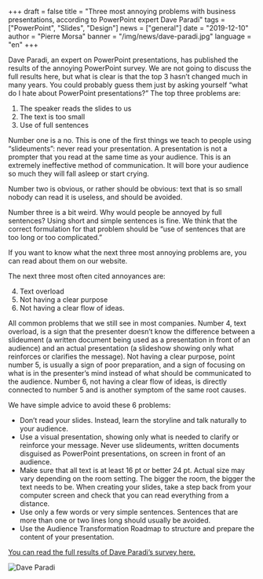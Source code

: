 +++
draft = false
title = "Three most annoying problems with business presentations, according to PowerPoint expert Dave Paradi"
tags = ["PowerPoint", "Slides", "Design"]
news = ["general"]
date = "2019-12-10"
author = "Pierre Morsa"
banner = "/img/news/dave-paradi.jpg"
language = "en"
+++

Dave Paradi, an expert on PowerPoint presentations, has published the results of the annoying PowerPoint survey. We are not going to discuss the full results here, but what is clear is that the top 3 hasn’t changed much in many years. You could probably guess them just by asking yourself “what do I hate about PowerPoint presentations?” The top three problems are:

1. The speaker reads the slides to us
2. The text is too small
3. Use of full sentences

Number one is a no. This is one of the first things we teach to people using “slideuments”: never read your presentation. A presentation is not a prompter that you read at the same time as your audience. This is an extremely ineffective method of communication. It will bore your audience so much they will fall asleep or start crying.

Number two is obvious, or rather should be obvious: text that is so small nobody can read it is useless, and should be avoided. 

Number three is a bit weird. Why would people be annoyed by full sentences? Using short and simple sentences is fine. We think that the correct formulation for that problem should be “use of sentences that are too long or too complicated.”

If you want to know what the next three most annoying problems are, you can read about them on our website.


The next three most often cited annoyances are:


4. Text overload
5. Not having a clear purpose
6. Not having a clear flow of ideas.

All common problems that we still see in most companies. Number 4, text overload, is a sign that the presenter doesn’t know the difference between a slideument (a written document being used as a presentation in front of an audience) and an actual presentation (a slideshow showing only what reinforces or clarifies the message). Not having a clear purpose, point number 5, is usually a sign of poor preparation, and a sign of focusing on what is in the presenter’s mind instead of what should be communicated to the audience. Number 6, not having a clear flow of ideas, is directly connected to number 5 and is another symptom of the same root causes.

We have simple advice to avoid these 6 problems:

- Don’t read your slides. Instead, learn the storyline and talk naturally to your audience.
- Use a visual presentation, showing only what is needed to clarify or reinforce your message. Never use slideuments, written documents disguised as PowerPoint presentations, on screen in front of an audience.
- Make sure that all text is at least 16 pt or better 24 pt. Actual size may vary depending on the room setting. The bigger the room, the bigger the text needs to be. When creating your slides, take a step back from your computer screen and check that you can read everything from a distance.
- Use only a few words or very simple sentences. Sentences that are more than one or two lines long should usually be avoided.
- Use the Audience Transformation Roadmap to structure and prepare the content of your presentation.

[You can read the full results of Dave Paradi’s survey here.](https://www.thinkoutsidetheslide.com/free-resources/latest-annoying-powerpoint-survey-results/?utm_source=blog&utm_medium=geetesh&utm_campaign=indezine)

![Dave Paradi](/img/news/dave-paradi.jpg)